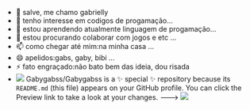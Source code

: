 - 👋 salve, me chamo gabrielly
- 👀 tenho interesse em codigos de progamação...
- 🌱 estou aprendendo atualmente linguagem de progamação...
- 💞️ estou procurando colaborar com jogos e etc ...
- 📫 como chegar até mim:na minha casa ...
- 😄 apelidos:gabs, gaby, bibi ...
- ⚡ fato engraçado:não bato bem das ideia, dou risada
- ![](https://tenor.com/pt-BR/view/calleri-calleri-spfc-toca-no-calleri-spfc-calleri-s%C3%A3o-paulo-gif-8834076629857760846)
Gabygabss/Gabygabss is a ✨ special ✨ repository because its `README.md` (this file) appears on your GitHub profile.
You can click the Preview link to take a look at your changes.
--->
![](link)

